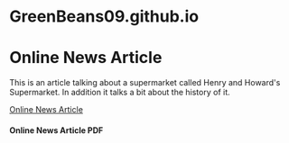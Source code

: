 # GreenBeans09.github.io
<h1>Online News Article</h1>
<p>This is an article talking about a supermarket called Henry and Howard's Supermarket. In addition it talks a bit about the history of it.</p> 
<a href="GreenBeans09.github.io/OnlineNewsArticle.index.html" target="_self"> Online News Article</a>
<h4>Online News Article PDF</h4>
